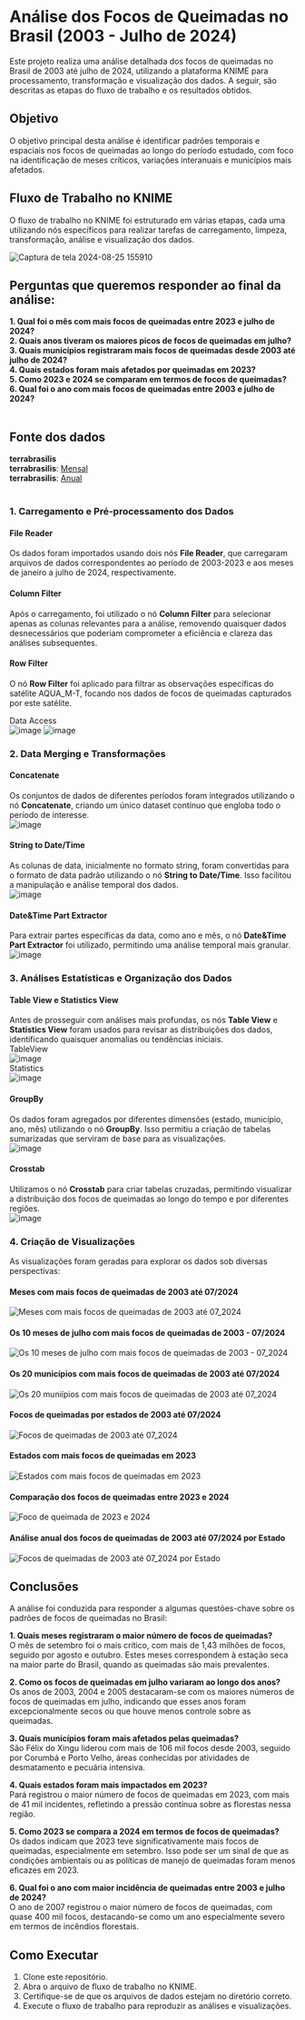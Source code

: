 # Análise dos Focos de Queimadas no Brasil (2003 - Julho de 2024)

Este projeto realiza uma análise detalhada dos focos de queimadas no Brasil de 2003 até julho de 2024, utilizando a plataforma KNIME para processamento, transformação e visualização dos dados. A seguir, são descritas as etapas do fluxo de trabalho e os resultados obtidos.

## Objetivo

O objetivo principal desta análise é identificar padrões temporais e espaciais nos focos de queimadas ao longo do período estudado, com foco na identificação de meses críticos, variações interanuais e municípios mais afetados.

## Fluxo de Trabalho no KNIME

O fluxo de trabalho no KNIME foi estruturado em várias etapas, cada uma utilizando nós específicos para realizar tarefas de carregamento, limpeza, transformação, análise e visualização dos dados.

![Captura de tela 2024-08-25 155910](https://github.com/user-attachments/assets/232f27e9-d5e4-42d9-8ec1-1ddac359e5b9)

## Perguntas que queremos responder ao final da análise:</br>
**1. Qual foi o mês com mais focos de queimadas entre 2023 e julho de 2024?**</br>
**2. Quais anos tiveram os maiores picos de focos de queimadas em julho?**</br>
**3. Quais municípios registraram mais focos de queimadas desde 2003 até julho de 2024?**  </br>
**4. Quais estados foram mais afetados por queimadas em 2023?** </br>
**5. Como 2023 e 2024 se comparam em termos de focos de queimadas?** </br>
**6. Qual foi o ano com mais focos de queimadas entre 2003 e julho de 2024?**  </br>
</br>
## Fonte dos dados</br>
**terrabrasilis**</br>
**terrabrasilis**: [Mensal](https://dataserver-coids.inpe.br/queimadas/queimadas/focos/csv/mensal/Brasil/)</br>
**terrabrasilis**: [Anual](https://dataserver-coids.inpe.br/queimadas/queimadas/focos/csv/anual/Brasil_sat_ref/)</br>
</br>


### 1. Carregamento e Pré-processamento dos Dados

#### File Reader
Os dados foram importados usando dois nós **File Reader**, que carregaram arquivos de dados correspondentes ao período de 2003-2023 e aos meses de janeiro a julho de 2024, respectivamente.

#### Column Filter
Após o carregamento, foi utilizado o nó **Column Filter** para selecionar apenas as colunas relevantes para a análise, removendo quaisquer dados desnecessários que poderiam comprometer a eficiência e clareza das análises subsequentes.

#### Row Filter
O nó **Row Filter** foi aplicado para filtrar as observações específicas do satélite AQUA_M-T, focando nos dados de focos de queimadas capturados por este satélite.

Data Access</br>
![image](https://github.com/user-attachments/assets/0b73bf96-1634-4c48-a70f-314a65e15cc1)
![image](https://github.com/user-attachments/assets/6a609bbd-ce07-4a2b-983b-ca0d15dd6b51)



### 2. Data Merging e Transformações

#### Concatenate
Os conjuntos de dados de diferentes períodos foram integrados utilizando o nó **Concatenate**, criando um único dataset contínuo que engloba todo o período de interesse.</br>
![image](https://github.com/user-attachments/assets/3c6edc90-a542-4cc9-b059-f2ca031b10b6)


#### String to Date/Time
As colunas de data, inicialmente no formato string, foram convertidas para o formato de data padrão utilizando o nó **String to Date/Time**. Isso facilitou a manipulação e análise temporal dos dados.</br>
![image](https://github.com/user-attachments/assets/6ad01616-0b34-4f70-8abc-ed3fb4f2b24e)


#### Date&Time Part Extractor
Para extrair partes específicas da data, como ano e mês, o nó **Date&Time Part Extractor** foi utilizado, permitindo uma análise temporal mais granular.</br>
![image](https://github.com/user-attachments/assets/bbe40286-4720-4f97-b278-a8b8cdd63aa7)




### 3. Análises Estatísticas e Organização dos Dados

#### Table View e Statistics View
Antes de prosseguir com análises mais profundas, os nós **Table View** e **Statistics View** foram usados para revisar as distribuições dos dados, identificando quaisquer anomalias ou tendências iniciais.
</br>
TableView</br>
![image](https://github.com/user-attachments/assets/ce81bbd7-ad58-40e2-b676-e4e71944e816)
</br>
Statistics</br>
![image](https://github.com/user-attachments/assets/8b782637-878c-44e0-921a-385701b98a06)



#### GroupBy
Os dados foram agregados por diferentes dimensões (estado, município, ano, mês) utilizando o nó **GroupBy**. Isso permitiu a criação de tabelas sumarizadas que serviram de base para as visualizações.</br>
![image](https://github.com/user-attachments/assets/d4317e2e-9a27-4d13-bbf5-8eca34aa474e)


#### Crosstab
Utilizamos o nó **Crosstab** para criar tabelas cruzadas, permitindo visualizar a distribuição dos focos de queimadas ao longo do tempo e por diferentes regiões.</br>
![image](https://github.com/user-attachments/assets/33bae377-3365-43ac-86ce-641b7e1dcdb1)



### 4. Criação de Visualizações

As visualizações foram geradas para explorar os dados sob diversas perspectivas:

#### Meses com mais focos de queimadas de 2003 até 07/2024</br>
![Meses com mais focos de queimadas de 2003 até 07_2024](https://github.com/user-attachments/assets/9292650b-5a13-48a1-8e27-c57c3509ed87)



#### Os 10 meses de julho com mais focos de queimadas de 2003 - 07/2024</br>
![Os 10 meses de julho com mais focos de queimadas de 2003 - 07_2024](https://github.com/user-attachments/assets/291b9b83-84bf-4eeb-acaf-b94a67f3e7d8)


#### Os 20 municípios com mais focos de queimadas de 2003 até 07/2024</br>
![Os 20 muniípios com mais focos de queimadas de 2003 até 07_2024](https://github.com/user-attachments/assets/9a0f21ad-9df3-4d49-8a5f-109b5430a3aa)


#### Focos de queimadas por estados de 2003 até 07/2024</br>
![Focos de queimadas de 2003 até 07_2024](https://github.com/user-attachments/assets/56ad433c-b2ab-4467-a28f-4275a54e772b)


#### Estados com mais focos de queimadas em 2023</br>
![Estados com mais focos de queimadas em 2023](https://github.com/user-attachments/assets/de3647e8-e937-450c-aebe-d4f7b04502dd)


#### Comparação dos focos de queimadas entre 2023 e 2024</br>
![Foco de queimada de 2023 e 2024](https://github.com/user-attachments/assets/3b099d64-a854-4e0d-898f-ce0a8e403317)


#### Análise anual dos focos de queimadas de 2003 até 07/2024 por Estado</br>
![Focos de queimadas de 2003 até 07_2024 por Estado](https://github.com/user-attachments/assets/99725c33-b847-47ca-83dd-93e222df59d7)
</br>

## Conclusões

A análise foi conduzida para responder a algumas questões-chave sobre os padrões de focos de queimadas no Brasil:

**1. Quais meses registraram o maior número de focos de queimadas?**  
O mês de setembro foi o mais crítico, com mais de 1,43 milhões de focos, seguido por agosto e outubro. Estes meses correspondem à estação seca na maior parte do Brasil, quando as queimadas são mais prevalentes.

**2. Como os focos de queimadas em julho variaram ao longo dos anos?**  
Os anos de 2003, 2004 e 2005 destacaram-se com os maiores números de focos de queimadas em julho, indicando que esses anos foram excepcionalmente secos ou que houve menos controle sobre as queimadas.

**3. Quais municípios foram mais afetados pelas queimadas?**  
São Félix do Xingu liderou com mais de 106 mil focos desde 2003, seguido por Corumbá e Porto Velho, áreas conhecidas por atividades de desmatamento e pecuária intensiva.

**4. Quais estados foram mais impactados em 2023?**  
Pará registrou o maior número de focos de queimadas em 2023, com mais de 41 mil incidentes, refletindo a pressão contínua sobre as florestas nessa região.

**5. Como 2023 se compara a 2024 em termos de focos de queimadas?**  
Os dados indicam que 2023 teve significativamente mais focos de queimadas, especialmente em setembro. Isso pode ser um sinal de que as condições ambientais ou as políticas de manejo de queimadas foram menos eficazes em 2023.

**6. Qual foi o ano com maior incidência de queimadas entre 2003 e julho de 2024?**  
O ano de 2007 registrou o maior número de focos de queimadas, com quase 400 mil focos, destacando-se como um ano especialmente severo em termos de incêndios florestais.

## Como Executar

1. Clone este repositório.
2. Abra o arquivo de fluxo de trabalho no KNIME.
3. Certifique-se de que os arquivos de dados estejam no diretório correto.
4. Execute o fluxo de trabalho para reproduzir as análises e visualizações.

